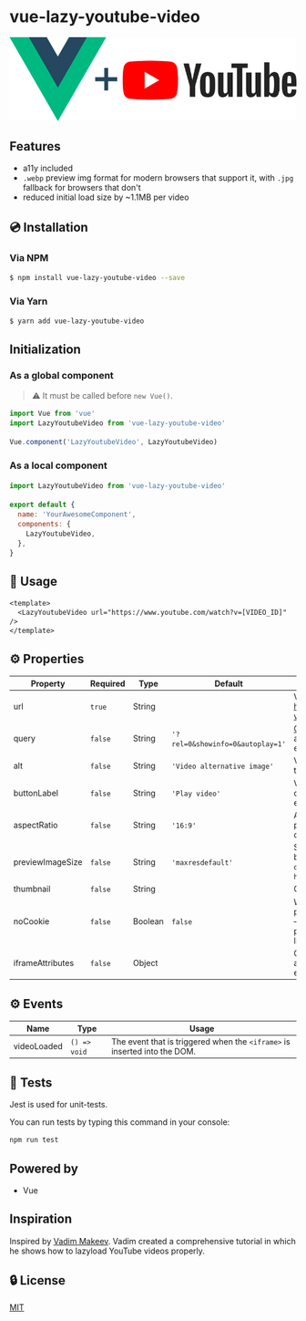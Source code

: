 # vue-lazy-youtube-video

![Vue.js logo plus YouTube logo](./assets/img.jpg)

## Features

- a11y included
- `.webp` preview img format for modern browsers that support it, with `.jpg` fallback for browsers that don't
- reduced initial load size by ~1.1MB per video

## 💿 Installation

### Via NPM

```bash
$ npm install vue-lazy-youtube-video --save
```

### Via Yarn

```bash
$ yarn add vue-lazy-youtube-video
```

## Initialization

### As a global component

> ⚠️ It must be called before `new Vue()`.

```js
import Vue from 'vue'
import LazyYoutubeVideo from 'vue-lazy-youtube-video'

Vue.component('LazyYoutubeVideo', LazyYoutubeVideo)
```

### As a local component

```js
import LazyYoutubeVideo from 'vue-lazy-youtube-video'

export default {
  name: 'YourAwesomeComponent',
  components: {
    LazyYoutubeVideo,
  },
}
```

## 🚀 Usage

```vue
<template>
  <LazyYoutubeVideo url="https://www.youtube.com/watch?v=[VIDEO_ID]" />
</template>
```

## ⚙️ Properties

| Property         | Required | Type    | Default                          | Description                                                                                                                        |
| ---------------- | -------- | ------- | -------------------------------- | ---------------------------------------------------------------------------------------------------------------------------------- |
| url              | `true`   | String  |                                  | Video `URL` in https://www.youtube.com/watch?v=VIDEO_ID format                                                                     |
| query            | `false`  | String  | `'?rel=0&showinfo=0&autoplay=1'` | [Query string](https://en.wikipedia.org/wiki/Query_string) which will be appended to the generated embed URL                       |
| alt              | `false`  | String  | `'Video alternative image'`      | Value of the `alt` attribute of the thumbnail `<img />` element                                                                    |
| buttonLabel      | `false`  | String  | `'Play video'`                   | Value of the `aria-label` attribute of the play `<button></button>` element. Improves a11y                                         |
| aspectRatio      | `false`  | String  | `'16:9'`                         | Aspect ratio. It helps to save proportions of the video on different container sizes                                               |
| previewImageSize | `false`  | String  | `'maxresdefault'`                | Size of the thumbnail, generated by YouTube. Available variants: `default`, `mqdefault`, `sddefault`, `hqdefault`, `maxresdefault` |
| thumbnail        | `false`  | String  |                                  | Custom video thumbnail                                                                                                             |
| noCookie         | `false`  | Boolean | `false`                          | Whether or not to enable privacy-enhanced mode. If `true` – component will insert `-nocookie` part into the generated embed link   |
| iframeAttributes | `false`  | Object  |                                  | Custom attributes that will be assigned to the `<iframe />` element                                                                |

## ⚙️ Events

| Name        | Type         | Usage                                                                     |
| ----------- | ------------ | ------------------------------------------------------------------------- |
| videoLoaded | `() => void` | The event that is triggered when the `<iframe>` is inserted into the DOM. |

## 💉 Tests

Jest is used for unit-tests.

You can run tests by typing this command in your console:

```bash
npm run test
```

## Powered by

- Vue

## Inspiration

Inspired by [Vadim Makeev](https://pepelsbey.net). Vadim created a comprehensive tutorial in which he shows how to lazyload YouTube videos properly.

## 🔒 License

[MIT](http://opensource.org/licenses/MIT)
